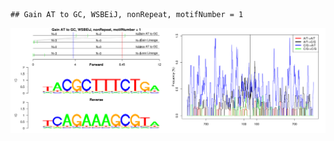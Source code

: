 

```
## Gain AT to GC, WSBEiJ, nonRepeat, motifNumber = 1
```

![plot of chunk motifPValues](figure/motifPValues.png) 
  
